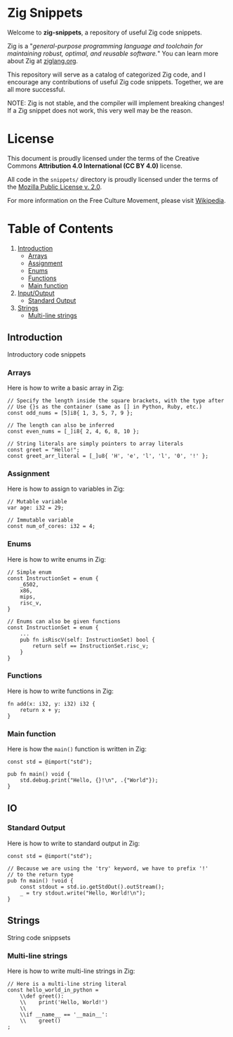 # Zig Snippets

Welcome to **zig-snippets**, a repository of useful Zig code snippets.

Zig is a "_general-purpose programming language and toolchain for maintaining robust, optimal, and reusable software._"
You can learn more about Zig at [ziglang.org](https://ziglang.org).

This repository will serve as a catalog of categorized Zig code, and I encourage any contributions of useful Zig code snippets. Together, we are all more successful.

NOTE: Zig is not stable, and the compiler will implement breaking changes! If a Zig snippet does not work, this very well may be the reason.

# License

This document is proudly licensed under the terms of the Creative Commons **Attribution 4.0 International (CC BY 4.0)** license.

All code in the `snippets/` directory is proudly licensed under the terms of the [Mozilla Public License v. 2.0](https://choosealicense.com/licenses/mpl-2.0/).

For more information on the Free Culture Movement, please visit [Wikipedia](https://en.wikipedia.org/wiki/Free-culture_movement).

# Table of Contents

1. [Introduction](#introduction)
    * [Arrays](#arrays)
    * [Assignment](#assignment)
    * [Enums](#enums)
    * [Functions](#functions)
    * [Main function](#main-function)
2. [Input/Output](#io)
    * [Standard Output](#stdout)
3. [Strings](#strings)
    * [Multi-line strings](#multi-line-strings)

## Introduction

Introductory code snippets

### Arrays

Here is how to write a basic array in Zig:
```zig
// Specify the length inside the square brackets, with the type after
// Use {}s as the container (same as [] in Python, Ruby, etc.)
const odd_nums = [5]i8{ 1, 3, 5, 7, 9 };

// The length can also be inferred
const even_nums = [_]i8{ 2, 4, 6, 8, 10 };

// String literals are simply pointers to array literals
const greet = "Hello!";
const greet_arr_literal = [_]u8{ 'H', 'e', 'l', 'l', '0', '!' };

```

### Assignment

Here is how to assign to variables in Zig:
```zig
// Mutable variable
var age: i32 = 29;

// Immutable variable
const num_of_cores: i32 = 4;
```

### Enums

Here is how to write enums in Zig:
```zig
// Simple enum
const InstructionSet = enum {
    _6502,
    x86,
    mips,
    risc_v,
}

// Enums can also be given functions
const InstructionSet = enum {
    ...
    pub fn isRiscV(self: InstructionSet) bool {
        return self == InstructionSet.risc_v;
    }
}
```

### Functions

Here is how to write functions in Zig:
```zig
fn add(x: i32, y: i32) i32 {
    return x + y;
}
```

### Main function

Here is how the `main()` function is written in Zig:
```zig
const std = @import("std");

pub fn main() void {
    std.debug.print("Hello, {}!\n", .{"World"});
}
```

## IO

### Standard Output

Here is how to write to standard output in Zig:
```zig
const std = @import("std");

// Because we are using the 'try' keyword, we have to prefix '!'
// to the return type
pub fn main() !void {
    const stdout = std.io.getStdOut().outStream();
    _ = try stdout.write("Hello, World!\n");
}
```

## Strings

String code snippsets

### Multi-line strings

Here is how to write multi-line strings in Zig:
```zig
// Here is a multi-line string literal
const hello_world_in_python =
    \\def greet():
    \\    print('Hello, World!')
    \\
    \\if __name__ == '__main__':
    \\    greet()
;
```

